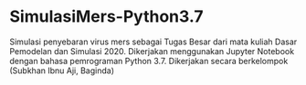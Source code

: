 # SimulasiMers-Python3.7
Simulasi penyebaran virus mers sebagai Tugas Besar dari mata kuliah Dasar Pemodelan dan Simulasi 2020. Dikerjakan menggunakan Jupyter Notebook dengan bahasa pemrograman Python 3.7. Dikerjakan secara berkelompok (Subkhan Ibnu Aji, Baginda)

